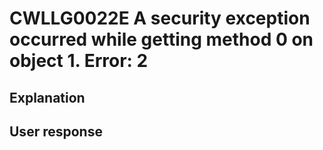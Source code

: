 # CWLLG0022E A security exception occurred while getting method 0 on object 1.  Error: 2

## Explanation

## User response